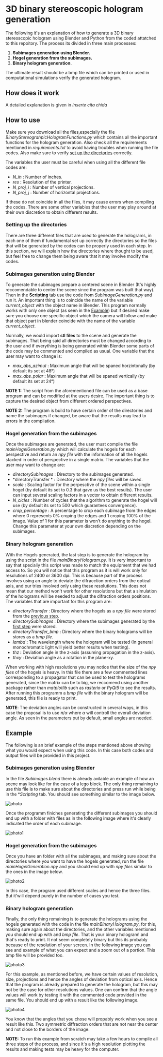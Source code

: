 # 3D binary stereoscopic hologram generation

The following it's an explanation of how to generate a 3D binary stereoscopic hologram using Blender and Python from the coded attatched to this repoitory. The process its divided in three main processes:

1. **Subimages generation using Blender.**
2. **Hogel generation from the subimages.**
3. **Binary hologram generation.**

The ultimate result should be a bmp file which can be printed or used in computational simulations verify the generated hologram.

## How does it work

A detailed explanation is given in *inserte cita chida*

## How to use

Make sure you download all the files,especially the file *BinaryStereograhpicHologramFunctions.py* which contains all the important functions for the hologram generation. Also check all the requirements mentioned in *requirements.txt* to avoid having troubles when running the file codes. Also make sure to verify [set up the directories](https://github.com/ComfyBear41/Test-holograms/blob/main/README.md#setting-up-the-directories) correctly.

The variables the user must be careful when using all the different file codes are:
- *N_in* : Number of inches.
- *res* : Resolution of the printer.
- *N_proj_i* : Number of vertical projections.
- *N_proj_j* : Number of horizontal projections.

If these do not coincide in all the files, it may cause errors when compiling the codes. There are some other variables that the user may play around at their own discretion to obtain different results.

### Setting up the directories

There are three different files that are used to generate the holograms, in each one of them if fundamental set up correctly the directories so the files that will be generated by the codes can be properly used in each step. In this section, we will explain how the directories where thought to be used, but feel free to change them being aware that it may involve modify the codes.

### Subimages generation using Blender

To generate the subimages prepare a centered scene in Blender (It's highly reccomendable to center the scene since the program was built that way). Then in the **Scripting** tab use the code from *SubimageGeneration.py* and run it. An important thing is to coincide the name of the variable *current_object* with the object name in Blender. This program normally works with only one object (as seen in the [Example](https://github.com/ComfyBear41/Test-holograms#example)) but if desired make sure you choose one specific object which the camera will follow and make that object part in blender coincide with the name of the variable *current_object*.

Normally, we would import **stl files** to the scene and generate the subimages. That being said all directories must be changed according to the user and if everything is being generated within Blender some parts of the code may be commented and compiled as usual. One variable that the user may want to change is:

- *max_abs_azimut* : Maximum angle that will be spaned horzintonally (by default its set at 48°)
- *max_abs_polar* : Maximum angle that will be spaned vertically (by default its set at 24°)

**NOTE 1:** The script from the aforementioned file can be used as a base program and can be modified at the users desire. The important thing is to capture the desired object from different ordered perspectives. 

**NOTE 2:** The program is build to have certain order of the directories and name the subimages if changed, be aware that the results may lead to errors in the compilation.

### Hogel generation from the subimages

Once the subimages are generated, the user must compile the file *mainHogelGeneration.py* which will calculate the hogels for each perspective and return an *npy file* with the information of all the hogels stacked in order of perspective in a single matrix. The variables that the user may want to change are: 

- *directorySubimages* : Directory to the subimages generated.
- *directoryTransfer * : Directory where the *npy files* will be saved.
- *scale* : Scaling factor for the perpesctive of the scene within a single hogel (by default its set to 0.3 that gave us the best results). The user can input several scaling factors in a vector to obtain different results.
- *N_cicles* : Number of cycles that the algorithm to generate the hogel will use (by default its set to 500 which guarantees convergence).
- *crop_percentage* : A percentage to crop each subimage from the edges where 0 represents 0% croping the edges and 1 croping 100% of the image. Value
    of 1 for this parameter is won't do anything to the hogel. Change this parameter at your own discretion depending on the subimages.
    
### Binary hologram generation

With the Hogels generated, the last step is to generate the hologram by using the script in the file *mainBinaryHologram.py*. It is very important to say that specially this script was made to match the equipment that we had access to. So you will notice that this program as it is will work only for resolutions of 2400 or 3600 dpi. This is because part of the process involves using an angle to deviate the difracction orders from the optical axis, and our tries involved only using these resolutions. This does not mean that our method won't work for other resolutions but that a simulation of the holograms will be needed to adjust the difraction orders positions. The variables that are important for this program are:

- *directoryTransfer* : Directory where the hogels as a *npy file* were stored from the [previous step](https://github.com/ComfyBear41/Test-holograms/blob/main/README.md#hogel-generation-from-the-subimages).
- *directorySubimages* : Directory where the subimages generated by the [first step](https://github.com/ComfyBear41/Test-holograms/blob/main/README.md#subimages-generation-using-blender) were stored.
- *directoryTransfer_bmp* : Directory where the binary holograms will be stores as a *bmp file*.
- *lambd* : The wavelength where the hologram will be tested (In general monochromatic light will yield better results when testing).
- *thz* : Deviation angle in the z-axis (assuming propagation in the z-axis).
- *thxy* : Deviation angle as a rotation in the plane-xy.

When working with high resolutions you may notice that the size of the *npy files* of the hogels is heavy. In this file there are a few commented lines corresponding to a propagator that can be used to test the holograms generated, since the matrix can be to big, we reccomend using another package rather than *matplotlib* such as *rasterio* or *PyQt5* to see the results. After running this programm a *bmp file* with the binary hologram will be generated, this file is ready to print.

**NOTE**: The deviation angles can be constructed in several ways, in this case the proposal is to use $\pi /\alpha$ where $\alpha$ will controll the overall deviation angle. As seen in the parameters put by default, small angles are needed.


## Example

The following is an brief example of the steps mentioned above showing what you would expect when using this code. In this case both codes and output files will be provided in this project.

### Subimages generation using Blender

In the file *Subimages.blend* there is already avilable an example of how an scene may look like for the case of a lego block. The only thing remaining to use this file is to make sure about the directories and press run while being in the **Scripting* tab. You should see something similar to the image below.

![photo](https://github.com/ComfyBear41/Test-holograms/blob/main/Example/Photos/Step1.png)

Once the programm finiches generating the different subimages you should end up with a folder with files as in the following image where it's clearly indicated the order of each subimage.

![photo1](https://github.com/ComfyBear41/Test-holograms/blob/main/Example/Photos/Step1_1.png)

### Hogel generation from the subimages

Once you have an folder with all the subimages, and making sure about the directories where you want to have the hogels generated, run the file *mainHogelGeneration.npy* and you should end up with *npy files* similar to the ones in the image below.

![photo2](https://github.com/ComfyBear41/Test-holograms/blob/main/Example/Photos/Step2.png)

In this case, the program used different scales and hence the three files. But it'will depend purely in the number of cases you test.

### Binary hologram generation

Finally, the only thing remaining is to generate the holograms using the hogels generated with the code in the file *mainBinaryHologram.py*, for this, making sure again about the directories, and the other variables mentioned you should end up with and *bmp file*. That is your binary hologram! and that's ready to print. It not seem completely binary but this its probably because of the resolution of your screen. In the following image you can see and example of what you can expect and a zoom out of a portion. This bmp file will be provided too.  

![photo3](https://github.com/ComfyBear41/Test-holograms/blob/main/Example/Photos/Step3.png)

For this example, as mentioned before, we have certain values of resolution, size, projections and hence the angles of deviation from optical axis. Hence that the program is already prepared to generate the hologram, but this may not be the case for other resolutions values. One can confirm that the angle values will work by testing it with the commented code provided in the same file. You should end up with a result like the following image.

![photo4](https://github.com/ComfyBear41/Test-holograms/blob/main/Example/Photos/Reconstruction.png)

You know that the angles that you chose will propably work when you see a result like this. Two symmetric diffraction orders that are not near the center and not close to the borders of the image.

**NOTE:** To run this example from scratch may take a few hours to compile all three steps of the process, and since it's a high resolution plotting the results and making tests may be heavy for the computer. 



